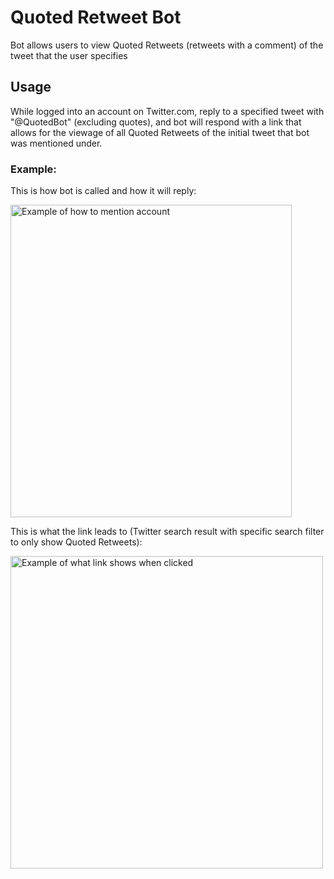 # Quoted Retweet Bot

Bot allows users to view Quoted Retweets (retweets with a comment) of the tweet that the user specifies

## Usage

While logged into an account on Twitter.com, reply to a specified tweet with "@QuotedBot" (excluding quotes), and bot will respond with a link that allows for the viewage of all Quoted Retweets of the initial tweet that bot was mentioned under.

### Example:

This is how bot is called and how it will reply:

<img src = https://i.imgur.com/XuItWtm.png alt="Example of how to mention account" height="500" width="450" />

This is what the link leads to (Twitter search result with specific search filter to only show Quoted Retweets):

<img src = https://i.imgur.com/fS30wy4.png alt="Example of what link shows when clicked" width = "500" />
